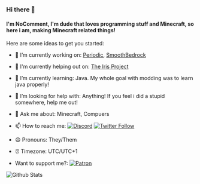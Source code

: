 ### Hi there 👋
#### I'm NoComment, I'm dude that loves programming stuff and Minecraft, so here i am, making Minecraft related things!

Here are some ideas to get you started:

- 🔭 I’m currently working on: [Periodic](https://github.com/NoComment1105/periodic-mod-minecraft), [SmoothBedrock](https://github.com/NoComment1105/SmoothBedrock-by-Blayyke)
- 🔭 I'm currently helping out on: [The Iris Project](https://github.com/IrisShaders/Iris)
- 🌱 I’m currently learning: Java. My whole goal with modding was to learn java properly!
- 🤔 I’m looking for help with: Anything! If you feel i did a stupid somewhere, help me out!
- 💬 Ask me about: Minecraft, Compuers
- 📫 How to reach me: [![Discord](https://img.shields.io/discord/803619130090848286?color=%237289DA&label=Discord&logo=discord&logoColor=white)](https://discord.gg/28N2Eeq2tT) [![Twitter Follow](https://img.shields.io/twitter/follow/NoComment_MC?label=%40NoComment_MC&style=social)](https://twitter.com/NoComment_MC) 
- 😄 Pronouns: They/Them
- ⏰ Timezone: UTC/UTC+1

- Want to support me?: [![Patron](https://img.shields.io/endpoint.svg?url=https%3A%2F%2Fshieldsio-patreon.vercel.app%2Fapi%3Fusername%3DNoComment1105%26type%3Dpatrons&style=for-the-badge)](https://www.patreon.com/NoComment1105) 

 

![Github Stats](https://github-readme-stats.vercel.app/api?username=NoComment1105&count_private=true&show_icons=true&include_all_commits=true&theme=Dracula) 
